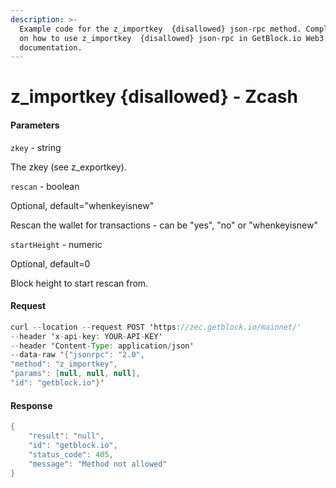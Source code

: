 ```yaml
---
description: >-
  Example code for the z_importkey  {disallowed} json-rpc method. Сomplete guide
  on how to use z_importkey  {disallowed} json-rpc in GetBlock.io Web3
  documentation.
---
```


# z\_importkey {disallowed} - Zcash

#### Parameters

`zkey` - string

The zkey (see z\_exportkey).

`rescan` - boolean

Optional, default="whenkeyisnew"

Rescan the wallet for transactions - can be "yes", "no" or "whenkeyisnew"

`startHeight` - numeric

Optional, default=0

Block height to start rescan from.

#### Request

```java
curl --location --request POST 'https://zec.getblock.io/mainnet/' 
--header 'x-api-key: YOUR-API-KEY' 
--header 'Content-Type: application/json' 
--data-raw '{"jsonrpc": "2.0",
"method": "z_importkey",
"params": [null, null, null],
"id": "getblock.io"}'
```

#### Response

```java
{
    "result": "null",
    "id": "getblock.io",
    "status_code": 405,
    "message": "Method not allowed"
}
```
